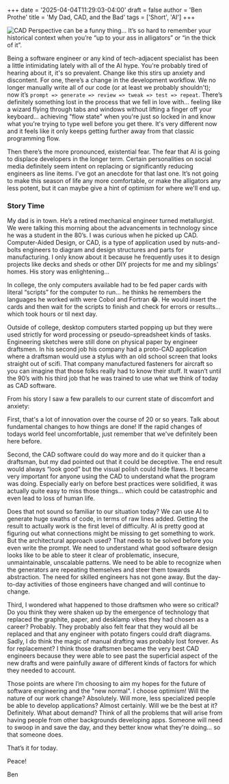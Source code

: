 +++
date = '2025-04-04T11:29:03-04:00'
draft = false
author = 'Ben Prothe'
title = 'My Dad, CAD, and the Bad'
tags = ['Short', 'AI']
+++

![CAD](/img/cad_image.jpg)
Perspective can be a funny thing… It’s so hard to remember your historical context when you’re “up to your ass in alligators” or “in the thick of it”.

Being a software engineer or any kind of tech-adjacent specialist has been a little intimidating lately with all of the AI hype. You're probably tired of hearing about it, it's so prevalent. Change like this stirs up anxiety and discontent. For one, there’s a change in the development workflow. We no longer manually write all of our code (or at least we probably shouldn't); now it’s `prompt => generate => review => tweak => test => repeat`. There’s definitely something lost in the process that we fell in love with... feeling like a wizard flying through tabs and windows without lifting a finger off your keyboard... achieving "flow state" when you're just so locked in and know what you're trying to type well before you get there. It's very different now and it feels like it only keeps getting further away from that classic programming flow.

Then there’s the more pronounced, existential fear. The fear that AI is going to displace developers in the longer term. Certain personalities on social media definitely seem intent on replacing or significantly reducing engineers as line items. I’ve got an anecdote for that last one. It’s not going to make this season of life any more comfortable, or make the alligators any less potent, but it can maybe give a hint of optimism for where we'll end up.

### Story Time

My dad is in town. He’s a retired mechanical engineer turned metallurgist. We were talking this morning about the advancements in technology since he was a student in the 80’s. I was curious when he picked up CAD. Computer-Aided Design, or CAD, is a type of application used by nuts-and-bolts engineers to diagram and design structures and parts for manufacturing. I only know about it because he frequently uses it to design projects like decks and sheds or other DIY projects for me and my siblings’ homes. His story was enlightening…

In college, the only computers available had to be fed paper cards with literal “scripts” for the computer to run… he thinks he remembers the languages he worked with were Cobol and Fortran 😂. He would insert the cards and then wait for the scripts to finish and check for errors or results... which took hours or til next day.

Outside of college, desktop computers started popping up but they were used strictly for word processing or pseudo-spreadsheet kinds of tasks. Engineering sketches were still done on physical paper by engineer draftsmen. In his second job his company had a proto-CAD application where a draftsman would use a stylus with an old school screen that looks straight out of scifi. That company manufactured fasteners for aircraft so you can imagine that those folks really had to know their stuff. It wasn’t until the 90’s with his third job that he was trained to use what we think of today as CAD software.

From his story I saw a few parallels to our current state of discomfort and anxiety:

First, that's a lot of innovation over the course of 20 or so years. Talk about fundamental changes to how things are done! If the rapid changes of todays world feel uncomfortable, just remember that we've definitely been here before.

Second, the CAD software could do way more and do it quicker than a draftsman, but my dad pointed out that it could be deceptive. The end result would always “look good” but the visual polish could hide flaws. It became very important for anyone using the CAD to understand what the program was doing. Especially early on before best practices were solidified, it was actually quite easy to miss those things... which could be catastrophic and even lead to loss of human life.

Does that not sound so familiar to our situation today? We can use AI to generate huge swaths of code, in terms of raw lines added. Getting the result to actually work is the first level of difficulty. AI is pretty good at figuring out what connections might be missing to get something to work. But the architectural approach used? That needs to be solved before you even write the prompt. We need to understand what good software design looks like to be able to steer it clear of problematic, insecure, unmaintainable, unscalable patterns. We need to be able to recognize when the generators are repeating themselves and steer them towards abstraction. The need for skilled engineers has not gone away. But the day-to-day activities of those engineers have changed and will continue to change.

Third, I wondered what happened to those draftsmen who were so critical? Do you think they were shaken up by the emergence of technology that replaced the graphite, paper, and desklamp vibes they had chosen as a career? Probably. They probably also felt fear that they would all be replaced and that any engineer with potato fingers could draft diagrams. Sadly, I do think the magic of manual drafting was probably lost forever. As for replacement? I think those draftsmen became the very best CAD engineers because they were able to see past the superficial aspect of the new drafts and were painfully aware of different kinds of factors for which they needed to account.

Those points are where I’m choosing to aim my hopes for the future of software engineering and the "new normal". I choose optimism! Will the nature of our work change? Absolutely. Will more, less specialized people be able to develop applications? Almost certainly. Will we be the best at it? Definitely. What about demand? Think of all the problems that will arise from having people from other backgrounds developing apps. Someone will need to swoop in and save the day, and they better know what they're doing... so that someone does.

That’s it for today.

Peace!

Ben
